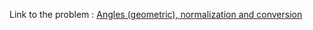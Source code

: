 Link to the problem : [Angles (geometric), normalization and conversion](https://www.rosettacode.org/wiki/Angles_(geometric),_normalization_and_conversion)
